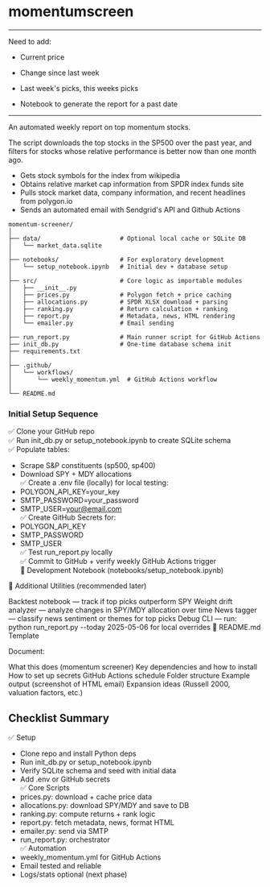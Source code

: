 # momentumscreen


----------------
Need to add:
 - Current price
 - Change since last week

 - Last week's picks, this weeks picks

- Notebook to generate the report for a past date
----------------



An automated weekly report on top momentum stocks.

The script downloads the top stocks in the SP500 over the past year, and filters for stocks whose relative performance is better now than one month ago.

- Gets stock symbols for the index from wikipedia
- Obtains relative market cap information from SPDR index funds site
- Pulls stock market data, company information, and recent headlines from polygon.io
- Sends an automated email with Sendgrid's API and Github Actions

```text
momentum-screener/  
│  
├── data/                      # Optional local cache or SQLite DB  
│   └── market_data.sqlite  
│
├── notebooks/                 # For exploratory development  
│   └── setup_notebook.ipynb   # Initial dev + database setup  
│
├── src/                       # Core logic as importable modules  
│   ├── __init__.py  
│   ├── prices.py              # Polygon fetch + price caching  
│   ├── allocations.py         # SPDR XLSX download + parsing  
│   ├── ranking.py             # Return calculation + ranking  
│   ├── report.py              # Metadata, news, HTML rendering  
│   └── emailer.py             # Email sending  
│
├── run_report.py              # Main runner script for GitHub Actions  
├── init_db.py                 # One-time database schema init  
├── requirements.txt  
│  
├── .github/  
│   └── workflows/  
│       └── weekly_momentum.yml  # GitHub Actions workflow  
│  
└── README.md  
```


### Initial Setup Sequence

✅ Clone your GitHub repo  
✅ Run init_db.py or setup_notebook.ipynb to create SQLite schema  
✅ Populate tables:  
- Scrape S&P constituents (sp500, sp400)  
- Download SPY + MDY allocations  
✅ Create a .env file (locally) for local testing:  
- POLYGON_API_KEY=your_key  
- SMTP_PASSWORD=your_password  
- SMTP_USER=your@email.com  
✅ Create GitHub Secrets for:  
- POLYGON_API_KEY  
- SMTP_PASSWORD  
- SMTP_USER  
✅ Test run_report.py locally  
✅ Commit to GitHub + verify weekly GitHub Actions trigger  
📓 Development Notebook (notebooks/setup_notebook.ipynb)  


🧪 Additional Utilities (recommended later)

Backtest notebook — track if top picks outperform SPY
Weight drift analyzer — analyze changes in SPY/MDY allocation over time
News tagger — classify news sentiment or themes for top picks
Debug CLI — run: python run_report.py --today 2025-05-06 for local overrides
📝 README.md Template

Document:

What this does (momentum screener)
Key dependencies and how to install
How to set up secrets
GitHub Actions schedule
Folder structure
Example output (screenshot of HTML email)
Expansion ideas (Russell 2000, valuation factors, etc.)

## Checklist Summary

✅ Setup  
- Clone repo and install Python deps  
- Run init_db.py or setup_notebook.ipynb  
 - Verify SQLite schema and seed with initial data  
 - Add .env or GitHub secrets  
✅ Core Scripts  
 - prices.py: download + cache price data  
 - allocations.py: download SPY/MDY and save to DB  
 - ranking.py: compute returns + rank logic  
 - report.py: fetch metadata, news, format HTML  
 - emailer.py: send via SMTP  
 - run_report.py: orchestrator  
✅ Automation  
 - weekly_momentum.yml for GitHub Actions  
 - Email tested and reliable  
 - Logs/stats optional (next phase)  
